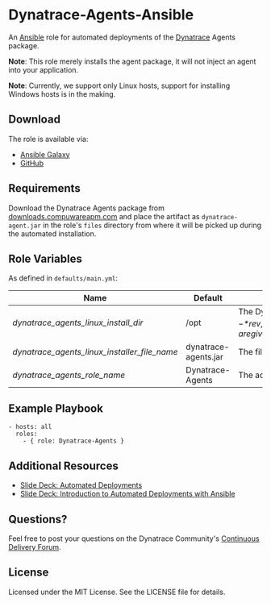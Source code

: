 # Dynatrace-Agents-Ansible

An [Ansible](http://www.ansible.com) role for automated deployments of the [Dynatrace](http://www.bit.ly/dttrial) Agents package. 

**Note**: This role merely installs the agent package, it will not inject an agent into your application.

**Note**: Currently, we support only Linux hosts, support for installing Windows hosts is in the making.

## Download

The role is available via:

- [Ansible Galaxy](https://galaxy.ansible.com/list#/roles/2620)
- [GitHub](https://github.com/Dynatrace/Dynatrace-Agents-Ansible)

## Requirements

Download the Dynatrace Agents package from [downloads.compuwareapm.com](downloads.compuwareapm.com) and place the artifact as ```dynatrace-agent.jar``` in the role's ```files``` directory from where it will be picked up during the automated installation.

## Role Variables

As defined in ```defaults/main.yml```:

| Name                                         | Default              | Description |
|----------------------------------------------|----------------------|-------------|
| *dynatrace_agents_linux_install_dir*         | /opt                 | The Dynatrace Agents package will be installed into the directory *$dynatrace_agents_linux_install_dir*/dynatrace-*$major*-*$minor*-*$rev*, where *$major*, *$minor* and *$rev* are given by the installer. A symbolic link to the actual installation directory will be created in *$dynatrace_agents_linux_install_dir*/dynatrace. |
| *dynatrace_agents_linux_installer_file_name* | dynatrace-agents.jar | The file name of the Dynatrace Agents installer in the role's ```files``` directory. |
| *dynatrace_agents_role_name*                 | Dynatrace-Agents     | The actual name of this role in an [Ansible Playbook's](http://docs.ansible.com/playbooks.html) ```roles``` directory. |

## Example Playbook

	- hosts: all
	  roles:
	    - { role: Dynatrace-Agents }

## Additional Resources

- [Slide Deck: Automated Deployments](http://slideshare.net/MartinEtmajer/automated-deployments-slide-share)
- [Slide Deck: Introduction to Automated Deployments with Ansible](http://www.slideshare.net/MartinEtmajer/introduction-to-automated-deployments-with-ansible)

## Questions?

Feel free to post your questions on the Dynatrace Community's [Continuous Delivery Forum](https://community.dynatrace.com/community/pages/viewpage.action?pageId=46628921).

## License

Licensed under the MIT License. See the LICENSE file for details.
